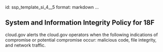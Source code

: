 id: ssp_template_si_4__5
format: markdown
...
## System and Information Integrity Policy for 18F

cloud.gov alerts the cloud.gov operators when
the following indications of compromise or potential compromise occur:
malicious code, file integrity, and network traffic.
